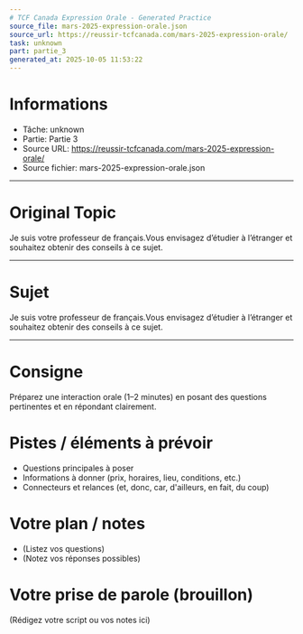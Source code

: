 ```yaml
---
# TCF Canada Expression Orale - Generated Practice
source_file: mars-2025-expression-orale.json
source_url: https://reussir-tcfcanada.com/mars-2025-expression-orale/
task: unknown
part: partie_3
generated_at: 2025-10-05 11:53:22
---
```


# Informations
- Tâche: unknown
- Partie: Partie 3
- Source URL: https://reussir-tcfcanada.com/mars-2025-expression-orale/
- Source fichier: mars-2025-expression-orale.json

---

# Original Topic
Je suis votre professeur de français.Vous envisagez d’étudier à l’étranger et souhaitez obtenir des conseils à ce sujet.

---

# Sujet
Je suis votre professeur de français.Vous envisagez d’étudier à l’étranger et souhaitez obtenir des conseils à ce sujet.

---
# Consigne
Préparez une interaction orale (1–2 minutes) en posant des questions pertinentes et en répondant clairement.

# Pistes / éléments à prévoir
- Questions principales à poser
- Informations à donner (prix, horaires, lieu, conditions, etc.)
- Connecteurs et relances (et, donc, car, d'ailleurs, en fait, du coup)

# Votre plan / notes
- (Listez vos questions)
- (Notez vos réponses possibles)

# Votre prise de parole (brouillon)
(Rédigez votre script ou vos notes ici)

